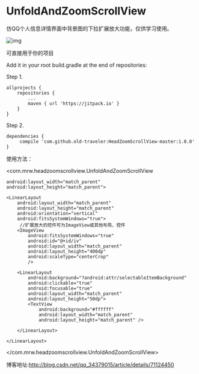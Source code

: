 # UnfoldAndZoomScrollView

仿QQ个人信息详情界面中背景图的下拉扩展放大功能，仅供学习使用。

![img](https://github.com/old-traveler/HeadZoomScrollView-master/blob/master/img/20170503173531271.gif)

可直接用于你的项目

Add it in your root build.gradle at the end of repositories:

Step 1.

	allprojects {
		repositories {
			...
			maven { url 'https://jitpack.io' }
		}
	}

Step 2.

	dependencies {
		 compile 'com.github.old-traveler:HeadZoomScrollView-master:1.0.0'
	}


使用方法：



<com.mrw.headzoomscrollview.UnfoldAndZoomScrollView

    android:layout_width="match_parent"
    android:layout_height="match_parent">

    <LinearLayout
        android:layout_width="match_parent"
        android:layout_height="match_parent"
        android:orientation="vertical"
        android:fitsSystemWindows="true">
         //扩展放大的控件可为ImageView或其他布局、控件
        <ImageView
            android:fitsSystemWindows="true"
            android:id="@+id/iv"
            android:layout_width="match_parent"
            android:layout_height="400dp"
            android:scaleType="centerCrop"
            />

        <LinearLayout
            android:background="?android:attr/selectableItemBackground"
            android:clickable="true"
            android:focusable="true"
            android:layout_width="match_parent"
            android:layout_height="50dp">
            <TextView
                android:background="#ffffff"
                android:layout_width="match_parent"
                android:layout_height="match_parent" />

        </LinearLayout>

    </LinearLayout>

</com.mrw.headzoomscrollview.UnfoldAndZoomScrollView>


博客地址:http://blog.csdn.net/qq_34379015/article/details/71124450
